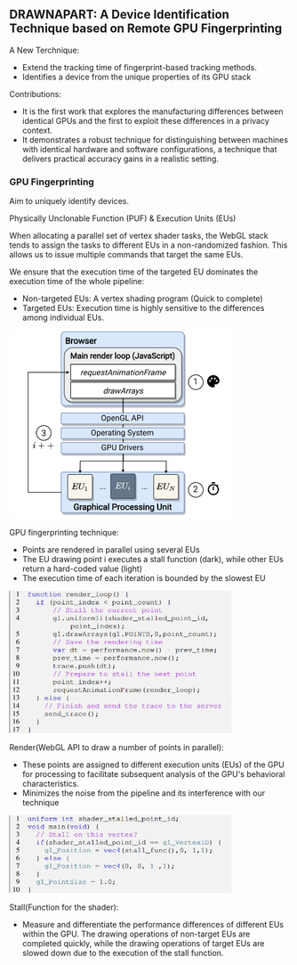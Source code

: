 ## DRAWNAPART: A Device Identification Technique based on Remote GPU Fingerprinting

A New Terchnique:
- Extend the tracking time of fingerprint-based tracking methods.
- Identifies a device from the unique properties of its GPU stack

Contributions:
- It is the first work that explores the manufacturing differences between identical GPUs and the first to exploit these differences in a privacy context.
- It demonstrates a robust technique for distinguishing between machines with identical hardware and software configurations, a technique that delivers practical accuracy gains in a realistic setting.

### GPU Fingerprinting

Aim to uniquely identify devices.

Physically Unclonable Function (PUF) & Execution Units (EUs)

When allocating a parallel set of vertex shader tasks, the WebGL stack tends to assign the tasks to different EUs in a non-randomized fashion. This allows us to issue multiple commands that target the same EUs.

We ensure that the execution time of the targeted EU dominates the execution time of the whole pipeline:
- Non-targeted EUs: A vertex shading program (Quick to complete)
- Targeted EUs: Execution time is highly sensitive to the differences among individual EUs.

<img src="/images/P201.png" width="400">

GPU fingerprinting technique:
- Points are rendered in parallel using several EUs
- The EU drawing point i executes a stall function (dark), while other EUs return a hard-coded value (light)
- The execution time of each iteration is bounded by the slowest EU

<img src="/images/P202.png" width="400">

Render(WebGL API to draw a number of points in parallel): 
- These points are assigned to different execution units (EUs) of the GPU for processing to facilitate subsequent analysis of the GPU's behavioral characteristics.
- Minimizes the noise from the pipeline and its interference with our technique

<img src="/images/P203.png" width="400">

Stall(Function for the shader):
- Measure and differentiate the performance differences of different EUs within the GPU. The drawing operations of non-target EUs are completed quickly, while the drawing operations of target EUs are slowed down due to the execution of the stall function.
